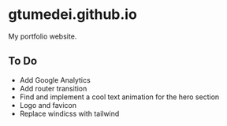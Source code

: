 # gtumedei.github.io

My portfolio website.

## To Do

- Add Google Analytics
- Add router transition
- Find and implement a cool text animation for the hero section
- Logo and favicon
- Replace windicss with tailwind